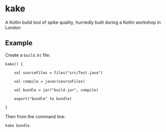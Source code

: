 kake
====

A Kotlin build tool of spike quality, hurriedly built during a Kotlin workshop in London

## Example

Create a `build.kt` file:

    kake() {

        val sourceFiles = files("src/Test.java")

        val compile = javac(sourceFiles)

        val bundle = jar("build.jar", compile)

        export("bundle" to bundle)

    }

Then from the command line:

    kake bundle
